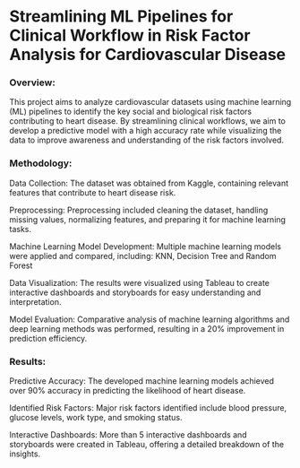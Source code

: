 # Streamlining ML Pipelines for Clinical Workflow in Risk Factor Analysis for Cardiovascular Disease

### Overview:

This project aims to analyze cardiovascular datasets using machine learning (ML) pipelines to identify the key social and biological risk factors contributing to heart disease. By streamlining clinical workflows, we aim to develop a predictive model with a high accuracy rate while visualizing the data to improve awareness and understanding of the risk factors involved.

### Methodology:

Data Collection: The dataset was obtained from Kaggle, containing relevant features that contribute to heart disease risk.

Preprocessing: Preprocessing included cleaning the dataset, handling missing values, normalizing features, and preparing it for machine learning tasks.

Machine Learning Model Development: Multiple machine learning models were applied and compared, including: KNN, Decision Tree and Random Forest

Data Visualization: The results were visualized using Tableau to create interactive dashboards and storyboards for easy understanding and interpretation.

Model Evaluation: Comparative analysis of machine learning algorithms and deep learning methods was performed, resulting in a 20% improvement in prediction efficiency.

### Results:

Predictive Accuracy: The developed machine learning models achieved over 90% accuracy in predicting the likelihood of heart disease.

Identified Risk Factors: Major risk factors identified include blood pressure, glucose levels, work type, and smoking status.

Interactive Dashboards: More than 5 interactive dashboards and storyboards were created in Tableau, offering a detailed breakdown of the insights.
